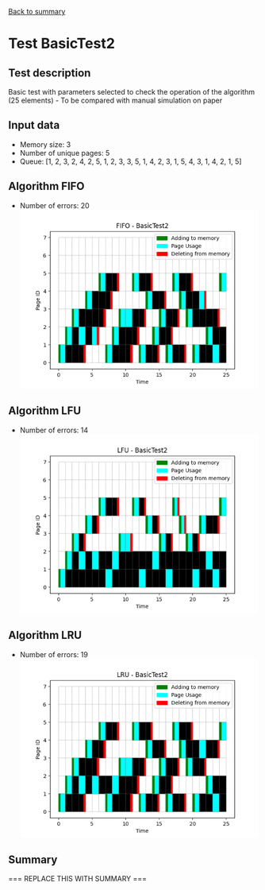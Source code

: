 [Back to summary](./readme.md)

# Test BasicTest2
## Test description
Basic test with parameters selected to check the operation of the algorithm (25 elements) - To be compared with manual simulation on paper
## Input data
- Memory size: 3
- Number of unique pages: 5
- Queue: [1, 2, 3, 2, 4, 2, 5, 1, 2, 3, 3, 5, 1, 4, 2, 3, 1, 5, 4, 3, 1, 4, 2, 1, 5]

## Algorithm FIFO
- Number of errors: 20
![Graph FIFO](FIFO_basic2.png)

## Algorithm LFU
- Number of errors: 14
![Graph LFU](LFU_basic2.png)

## Algorithm LRU
- Number of errors: 19
![Graph LRU](LRU_basic2.png)

## Summary

=== REPLACE THIS WITH SUMMARY ===

